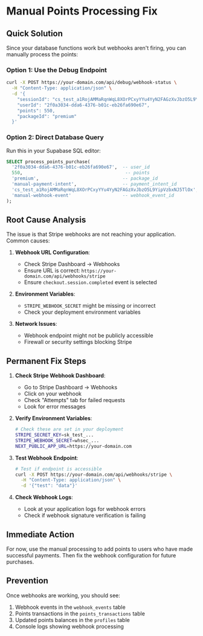 # Manual Points Processing Fix

## Quick Solution

Since your database functions work but webhooks aren't firing, you can manually process the points:

### Option 1: Use the Debug Endpoint

```bash
curl -X POST https://your-domain.com/api/debug/webhook-status \
  -H "Content-Type: application/json" \
  -d '{
    "sessionId": "cs_test_a1RojAMMaRqnWqL8XOrPCxyYYu4YyN2FAGzXvJbzO5L9YipVzbxNJ5TlOx",
    "userId": "2f0a3034-dda6-4376-b01c-eb26fa690e67",
    "points": 550,
    "packageId": "premium"
  }'
```

### Option 2: Direct Database Query

Run this in your Supabase SQL editor:

```sql
SELECT process_points_purchase(
  '2f0a3034-dda6-4376-b01c-eb26fa690e67',  -- user_id
  550,                                      -- points
  'premium',                               -- package_id
  'manual-payment-intent',                 -- payment_intent_id
  'cs_test_a1RojAMMaRqnWqL8XOrPCxyYYu4YyN2FAGzXvJbzO5L9YipVzbxNJ5TlOx', -- session_id
  'manual-webhook-event'                   -- webhook_event_id
);
```

## Root Cause Analysis

The issue is that Stripe webhooks are not reaching your application. Common causes:

1. **Webhook URL Configuration**:

   - Check Stripe Dashboard → Webhooks
   - Ensure URL is correct: `https://your-domain.com/api/webhooks/stripe`
   - Ensure `checkout.session.completed` event is selected

2. **Environment Variables**:

   - `STRIPE_WEBHOOK_SECRET` might be missing or incorrect
   - Check your deployment environment variables

3. **Network Issues**:
   - Webhook endpoint might not be publicly accessible
   - Firewall or security settings blocking Stripe

## Permanent Fix Steps

1. **Check Stripe Webhook Dashboard**:

   - Go to Stripe Dashboard → Webhooks
   - Click on your webhook
   - Check "Attempts" tab for failed requests
   - Look for error messages

2. **Verify Environment Variables**:

   ```bash
   # Check these are set in your deployment
   STRIPE_SECRET_KEY=sk_test_...
   STRIPE_WEBHOOK_SECRET=whsec_...
   NEXT_PUBLIC_APP_URL=https://your-domain.com
   ```

3. **Test Webhook Endpoint**:

   ```bash
   # Test if endpoint is accessible
   curl -X POST https://your-domain.com/api/webhooks/stripe \
     -H "Content-Type: application/json" \
     -d '{"test": "data"}'
   ```

4. **Check Webhook Logs**:
   - Look at your application logs for webhook errors
   - Check if webhook signature verification is failing

## Immediate Action

For now, use the manual processing to add points to users who have made successful payments. Then fix the webhook configuration for future purchases.

## Prevention

Once webhooks are working, you should see:

1. Webhook events in the `webhook_events` table
2. Points transactions in the `points_transactions` table
3. Updated points balances in the `profiles` table
4. Console logs showing webhook processing
